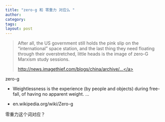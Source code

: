 ```yaml
---
title: "zero-g 和 零重力 对应么 "
author:
category: 
tags: 
layout: post
---
```

<blockquote>

After all, the US government still holds the pink slip on the “international” space station, and the last thing they need floating through their overstretched, little heads is the image of zero-G Marxism study sessions.

<a href="http://news.imagethief.com/blogs/china/archive/2007/10/22/the-up-is-red.aspx">http://news.imagethief.com/blogs/china/archive/...</a>

</blockquote>

zero-g

+ Weightlessness is the experience (by people and objects) during free-fall, of having no apparent weight. …

+ en.wikipedia.org/wiki/Zero-g

零重力这个词对应？

